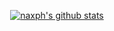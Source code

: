 <p align="center">
<a href="https://github.com/naxph"><img src="https://github-readme-stats.vercel.app/api?username=naxph&hide_border=true&show_icons=true" alt="naxph's github stats"></a>
</p>
